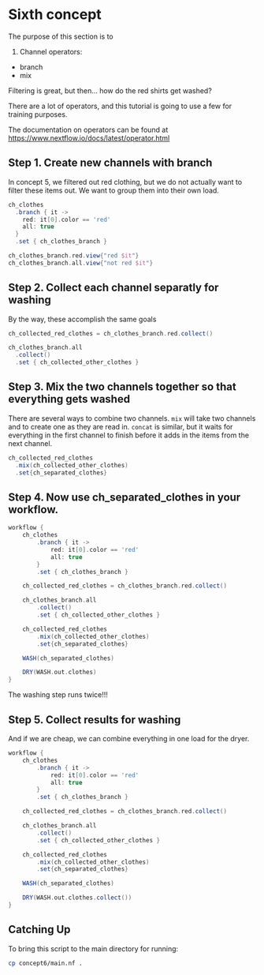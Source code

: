 # Sixth concept

The purpose of this section is to 
1. Channel operators:
  - branch
  - mix

Filtering is great, but then... how do the red shirts get washed?

There are a lot of operators, and this tutorial is going to use a few for training purposes.

The documentation on operators can be found at https://www.nextflow.io/docs/latest/operator.html


## Step 1. Create new channels with branch

In concept 5, we filtered out red clothing, but we do not actually want to filter these items out. We want to group them into their own load.

```groovy
ch_clothes
  .branch { it ->
    red: it[0].color == 'red'
    all: true
  }
  .set { ch_clothes_branch }

ch_clothes_branch.red.view{"red $it"}
ch_clothes_branch.all.view{"not red $it"}
```

## Step 2. Collect each channel separatly for washing

By the way, these accomplish the same goals

```groovy
ch_collected_red_clothes = ch_clothes_branch.red.collect()

ch_clothes_branch.all
  .collect()
  .set { ch_collected_other_clothes }
```

## Step 3. Mix the two channels together so that everything gets washed

There are several ways to combine two channels. `mix` will take two channels and to create one as they are read in. `concat` is similar, but it waits for everything in the first channel to finish before it adds in the items from the next channel. 

```groovy
ch_collected_red_clothes
  .mix(ch_collected_other_clothes)
  .set{ch_separated_clothes}
```

## Step 4. Now use ch_separated_clothes in your workflow.

```groovy
workflow {
    ch_clothes
        .branch { it ->
            red: it[0].color == 'red'
            all: true
        }
        .set { ch_clothes_branch }

    ch_collected_red_clothes = ch_clothes_branch.red.collect()

    ch_clothes_branch.all
        .collect()
        .set { ch_collected_other_clothes }

    ch_collected_red_clothes
        .mix(ch_collected_other_clothes)
        .set{ch_separated_clothes}

    WASH(ch_separated_clothes)

    DRY(WASH.out.clothes)
}
```

The washing step runs twice!!!

## Step 5. Collect results for washing

And if we are cheap, we can combine everything in one load for the dryer.

```groovy
workflow {
    ch_clothes
        .branch { it ->
            red: it[0].color == 'red'
            all: true
        }
        .set { ch_clothes_branch }

    ch_collected_red_clothes = ch_clothes_branch.red.collect()

    ch_clothes_branch.all
        .collect()
        .set { ch_collected_other_clothes }

    ch_collected_red_clothes
        .mix(ch_collected_other_clothes)
        .set{ch_separated_clothes}

    WASH(ch_separated_clothes)

    DRY(WASH.out.clothes.collect())
}
```

## Catching Up

To bring this script to the main directory for running:

```bash
cp concept6/main.nf .
```
